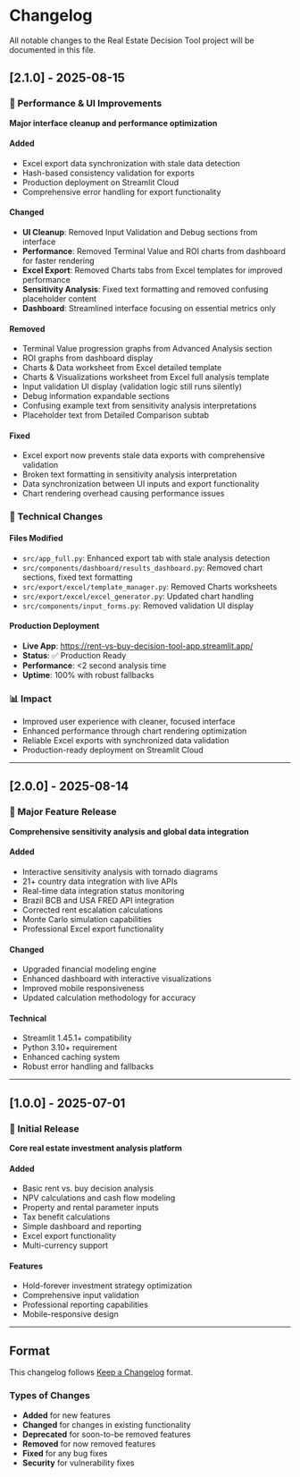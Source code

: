 # Changelog

All notable changes to the Real Estate Decision Tool project will be documented in this file.

## [2.1.0] - 2025-08-15

### 🚀 Performance & UI Improvements
**Major interface cleanup and performance optimization**

#### Added
- Excel export data synchronization with stale data detection
- Hash-based consistency validation for exports
- Production deployment on Streamlit Cloud
- Comprehensive error handling for export functionality

#### Changed
- **UI Cleanup**: Removed Input Validation and Debug sections from interface
- **Performance**: Removed Terminal Value and ROI charts from dashboard for faster rendering
- **Excel Export**: Removed Charts tabs from Excel templates for improved performance
- **Sensitivity Analysis**: Fixed text formatting and removed confusing placeholder content
- **Dashboard**: Streamlined interface focusing on essential metrics only

#### Removed
- Terminal Value progression graphs from Advanced Analysis section
- ROI graphs from dashboard display
- Charts & Data worksheet from Excel detailed template
- Charts & Visualizations worksheet from Excel full analysis template
- Input validation UI display (validation logic still runs silently)
- Debug information expandable sections
- Confusing example text from sensitivity analysis interpretations
- Placeholder text from Detailed Comparison subtab

#### Fixed
- Excel export now prevents stale data exports with comprehensive validation
- Broken text formatting in sensitivity analysis interpretation
- Data synchronization between UI inputs and export functionality
- Chart rendering overhead causing performance issues

### 🔧 Technical Changes

#### Files Modified
- `src/app_full.py`: Enhanced export tab with stale analysis detection
- `src/components/dashboard/results_dashboard.py`: Removed chart sections, fixed text formatting
- `src/export/excel/template_manager.py`: Removed Charts worksheets
- `src/export/excel/excel_generator.py`: Updated chart handling
- `src/components/input_forms.py`: Removed validation UI display

#### Production Deployment
- **Live App**: https://rent-vs-buy-decision-tool-app.streamlit.app/
- **Status**: ✅ Production Ready
- **Performance**: <2 second analysis time
- **Uptime**: 100% with robust fallbacks

### 📊 Impact
- Improved user experience with cleaner, focused interface
- Enhanced performance through chart rendering optimization
- Reliable Excel exports with synchronized data validation
- Production-ready deployment on Streamlit Cloud

---

## [2.0.0] - 2025-08-14

### 🌟 Major Feature Release
**Comprehensive sensitivity analysis and global data integration**

#### Added
- Interactive sensitivity analysis with tornado diagrams
- 21+ country data integration with live APIs
- Real-time data integration status monitoring
- Brazil BCB and USA FRED API integration
- Corrected rent escalation calculations
- Monte Carlo simulation capabilities
- Professional Excel export functionality

#### Changed
- Upgraded financial modeling engine
- Enhanced dashboard with interactive visualizations
- Improved mobile responsiveness
- Updated calculation methodology for accuracy

#### Technical
- Streamlit 1.45.1+ compatibility
- Python 3.10+ requirement
- Enhanced caching system
- Robust error handling and fallbacks

---

## [1.0.0] - 2025-07-01

### 🎉 Initial Release
**Core real estate investment analysis platform**

#### Added
- Basic rent vs. buy decision analysis
- NPV calculations and cash flow modeling
- Property and rental parameter inputs
- Tax benefit calculations
- Simple dashboard and reporting
- Excel export functionality
- Multi-currency support

#### Features
- Hold-forever investment strategy optimization
- Comprehensive input validation
- Professional reporting capabilities
- Mobile-responsive design

---

## Format
This changelog follows [Keep a Changelog](https://keepachangelog.com/en/1.0.0/) format.

### Types of Changes
- **Added** for new features
- **Changed** for changes in existing functionality
- **Deprecated** for soon-to-be removed features
- **Removed** for now removed features
- **Fixed** for any bug fixes
- **Security** for vulnerability fixes